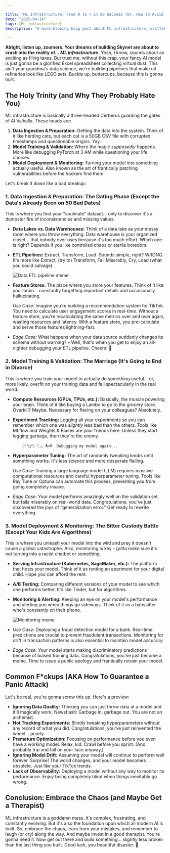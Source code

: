 ```yaml
---

title: "ML Infrastructure: From 0 to 💀 in 60 Seconds (Or, How to Avoid Being a Data Janitor)"
date: "2025-04-14"
tags: [ML infrastructure]
description: "A mind-blowing blog post about ML infrastructure, written for chaotic Gen Z engineers. Prepare for pain. And memes."

---
```


**Alright, listen up, zoomers. Your dreams of building Skynet are about to crash into the reality of... *ML infrastructure*.** Yeah, I know, sounds about as exciting as filing taxes. But trust me, without this crap, your fancy AI model is just gonna be a glorified Excel spreadsheet collecting virtual dust. This ain't your grandma's data science, we're building pipelines that make oil refineries look like LEGO sets. Buckle up, buttercups, because this is gonna hurt.

## The Holy Trinity (and Why They Probably Hate You)

ML infrastructure is basically a three-headed Cerberus guarding the gates of AI Valhalla. These heads are:

1.  **Data Ingestion & Preparation:** Getting the data *into* the system. Think of it like herding cats, but each cat is a 50GB CSV file with corrupted timestamps and questionable origins. Yay.
2.  **Model Training & Validation:** Where the magic *supposedly* happens. More like debugging PyTorch at 3 AM while questioning your life choices.
3.  **Model Deployment & Monitoring:** Turning your model into something actually useful. Also known as the art of frantically patching vulnerabilities before the hackers find them.

Let's break it down like a bad breakup:

### 1. Data Ingestion & Preparation: The Dating Phase (Except the Data's Already Been on 50 Bad Dates)

This is where you find your "soulmate" dataset... only to discover it's a dumpster fire of inconsistencies and missing values.

*   **Data Lakes vs. Data Warehouses:** Think of a data lake as your messy room where you throw everything. Data warehouse is your organized closet... that nobody ever uses because it's too much effort. Which one is right? Depends if you like controlled chaos or sterile boredom.

*   **ETL Pipelines:** Extract, Transform, Load. Sounds simple, right? WRONG. It's more like Extract, (try to) Transform, Fail Miserably, Cry, Load (what you could salvage).

    ![Data ETL pipeline meme](https://i.imgflip.com/7w0240.jpg)

*   **Feature Stores:** The place where you store your features. Think of it like your brain... constantly forgetting important details and occasionally hallucinating.

    *Use Case:* Imagine you’re building a recommendation system for TikTok. You need to calculate user engagement scores in real-time. Without a feature store, you're recalculating the same metrics over and over again, wasting resources and latency. With a feature store, you pre-calculate and serve those features lightning-fast.

*   *Edge Case:* What happens when your data source suddenly changes its schema without warning? 💀 Well, that's when you get to enjoy an all-nighter debugging your ETL pipeline. Cheers! 🙏

### 2. Model Training & Validation: The Marriage (It's Going to End in Divorce)

This is where you train your model to actually do something useful... or, more likely, overfit on your training data and fail spectacularly in the real world.

*   **Compute Resources (GPUs, TPUs, etc.):** Basically, the muscle powering your brain. Think of it like buying a Lambo to go to the grocery store. Overkill? Maybe. Necessary for flexing on your colleagues? Absolutely.

*   **Experiment Tracking:** Logging all your experiments so you can remember which one was *slightly* less bad than the others. Tools like MLflow and Weights & Biases are your friends here. Unless they start logging garbage, then they're the enemy.

    ```ascii
        (╯°□°）╯︵ ┻━┻  Debugging my model again...
    ```

*   **Hyperparameter Tuning:** The art of randomly tweaking knobs until something works. It's less science and more desperate flailing.

    *Use Case:* Training a large language model (LLM) requires massive computational resources and careful hyperparameter tuning. Tools like Ray Tune or Optuna can automate this process, preventing you from going completely insane.

*   *Edge Case:* Your model performs amazingly well on the validation set but fails miserably on real-world data. Congratulations, you've just discovered the joys of "generalization error." Get ready to rewrite everything.

### 3. Model Deployment & Monitoring: The Bitter Custody Battle (Except Your Kids Are Algorithms)

This is where you unleash your model into the wild and pray it doesn't cause a global catastrophe. Also, monitoring is key - gotta make sure it's not turning into a racist chatbot or something.

*   **Serving Infrastructure (Kubernetes, SageMaker, etc.):** The platform that hosts your model. Think of it as renting an apartment for your digital child. Hope you can afford the rent.

*   **A/B Testing:** Comparing different versions of your model to see which one performs better. It's like Tinder, but for algorithms.

*   **Monitoring & Alerting:** Keeping an eye on your model's performance and alerting you when things go sideways. Think of it as a babysitter who's constantly on their phone.

    ![Monitoring meme](https://miro.medium.com/v1/resize:fit:1400/1*fG0oYw4l08e2zW7e-GqXIA.jpeg)

*   *Use Case:* Deploying a fraud detection model for a bank. Real-time predictions are crucial to prevent fraudulent transactions. Monitoring for drift in transaction patterns is also essential to maintain model accuracy.

*   *Edge Case:* Your model starts making discriminatory predictions because of biased training data. Congratulations, you've just become a meme. Time to issue a public apology and frantically retrain your model.

## Common F*ckups (AKA How To Guarantee a Panic Attack)

Let's be real, you're gonna screw this up. Here's a preview:

*   **Ignoring Data Quality:** Thinking you can just throw data at a model and it'll magically work. Newsflash: Garbage in, garbage out. You are not an alchemist.
*   **Not Tracking Experiments:** Blindly tweaking hyperparameters without any record of what you did. Congratulations, you've just reinvented the wheel... poorly.
*   **Premature Optimization:** Focusing on performance before you even have a working model. Relax, kid. Crawl before you sprint. (And probably trip and fall on your face anyway.)
*   **Ignoring Model Drift:** Assuming your model will continue to perform well forever. Surprise! The world changes, and your model becomes obsolete. Just like your TikTok trends.
*   **Lack of Observability:** Deploying a model without any way to monitor its performance. Enjoy being completely blind when things inevitably go wrong.

## Conclusion: Embrace the Chaos (and Maybe Get a Therapist)

ML infrastructure is a goddamn mess. It's complex, frustrating, and constantly evolving. But it's also the foundation upon which all modern AI is built. So, embrace the chaos, learn from your mistakes, and remember to laugh (or cry) along the way. And maybe invest in a good therapist. You're gonna need it. Now get out there and build something... *slightly* less broken than the last thing you built. Good luck, you beautiful disaster. 🫡
